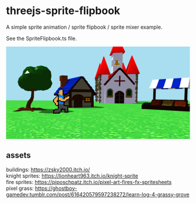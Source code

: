 # threejs-sprite-flipbook
  
A simple sprite animation / sprite flipbook / sprite mixer example.  
  
See the SpriteFlipbook.ts file.  
  
![Screenshot](https://github.com/tamani-coding/threejs-sprite-flipbook/blob/main/screenshot01.png?raw=true)

## assets

buildings:          https://zsky2000.itch.io/  
knight sprites:     https://lionheart963.itch.io/knight-sprite  
fire sprites:       https://piposchpatz.itch.io/pixel-art-fires-fx-spritesheets  
pixel grass:        https://ghostboy-gamedev.tumblr.com/post/616420579597238272/learn-log-4-grassy-grove  